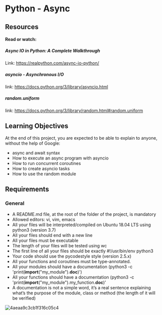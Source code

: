 # Python - Async

## Resources
#### Read or watch:

##### Async IO in Python: A Complete Walkthrough
Link: https://realpython.com/async-io-python/
##### asyncio - Asynchronous I/O
link: https://docs.python.org/3/library/asyncio.html
##### random.uniform
link: https://docs.python.org/3/library/random.html#random.uniform

## Learning Objectives
At the end of this project, you are expected to be able to explain to anyone, without the help of Google:

- async and await syntax
- How to execute an async program with asyncio
- How to run concurrent coroutines
- How to create asyncio tasks
- How to use the random module

## Requirements

### General

- A README.md file, at the root of the folder of the project, is mandatory
- Allowed editors: vi, vim, emacs
- All your files will be interpreted/compiled on Ubuntu 18.04 LTS using python3 (version 3.7)
- All your files should end with a new line
- All your files must be executable
- The length of your files will be tested using wc
- The first line of all your files should be exactly #!/usr/bin/env python3
- Your code should use the pycodestyle style (version 2.5.x)
- All your functions and coroutines must be type-annotated.
- All your modules should have a documentation (python3 -c 'print(__import__("my_module").__doc__)')
- All your functions should have a documentation (python3 -c 'print(__import__("my_module").my_function.__doc__)'
- A documentation is not a simple word, it’s a real sentence explaining what’s the purpose of the module, class or method (the length of it will be verified)


![4aeaa9c3cb1f316c05c4](https://github.com/AAndrews-1982/atlas-web_back_end/assets/116847683/1341d32a-65e6-42ab-acc7-9d9cbcd16799)
